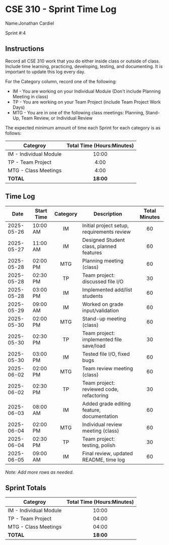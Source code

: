 # CSE 310 - Sprint Time Log

Name:Jonathan Cardiel

Sprint #:4

## Instructions

Record all CSE 310 work that you do either inside class or outside of class.  Include time learning, practicing, developing, testing, and documenting.  It is important to update this log every day.

For the Category column, record one of the following:
* IM - You are working on your Individual Module (Don't include Planning Meeting in class)
* TP - You are working on your Team Project (include Team Project Work Days)
* MTG - You are in one of the following class meetings: Planning, Stand-Up, Team Review, or Individual Review

The expected minimum amount of time each Sprint for each category is as follows:

|Categroy                       |Total Time (Hours:Minutes)|
|-------------------------------|:------------------------:|
|IM - Individual Module         |          10:00           |
|TP - Team Project              |           4:00           |
|MTG - Class Meetings           |           4:00           |
|**TOTAL**                      |        **18:00**         |

## Time Log

|Date      |Start Time|Category|Description                                 |Total Minutes|
|----------|----------|:------:|--------------------------------------------|:-----------:|
|2025-05-26| 10:00 AM |   IM   |Initial project setup, requirements review  |     60      |
|2025-05-27| 11:00 AM |   IM   |Designed Student class, planned features    |     60      |
|2025-05-28| 02:00 PM |  MTG   |Planning meeting (class)                    |     60      |
|2025-05-28| 02:30 PM |   TP   |Team project: discussed file I/O            |     30      |
|2025-05-28| 03:00 PM |   IM   |Implemented add/list students               |     60      |
|2025-05-29| 09:00 AM |   IM   |Worked on grade input/validation            |     60      |
|2025-05-30| 02:00 PM |  MTG   |Stand-up meeting (class)                    |     60      |
|2025-05-30| 02:30 PM |   TP   |Team project: implemented file save/load    |     30      |
|2025-05-30| 03:00 PM |   IM   |Tested file I/O, fixed bugs                 |     60      |
|2025-06-02| 02:00 PM |  MTG   |Team review meeting (class)                 |     60      |
|2025-06-02| 02:30 PM |   TP   |Team project: reviewed code, refactoring    |     30      |
|2025-06-03| 08:00 AM |   IM   |Added grade editing feature, documentation  |     60      |
|2025-06-04| 02:00 PM |  MTG   |Individual review meeting (class)           |     60      |
|2025-06-04| 02:30 PM |   TP   |Team project: testing, polish               |     30      |
|2025-06-05| 09:00 AM |   IM   |Final review, updated README, time log      |     60      |

_Note: Add more rows as needed._

## Sprint Totals

|Categroy                       |Total Time (Hours:Minutes)|
|-------------------------------|:------------------------:|
|IM - Individual Module         |         10:00            |
|TP - Team Project              |         04:00            |
|MTG - Class Meetings           |         04:00            |
|**TOTAL**                      |       **18:00**          |
